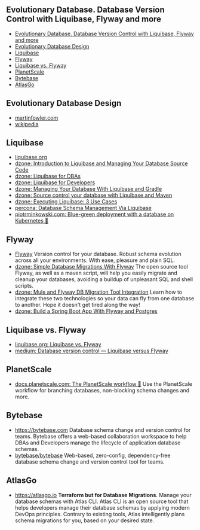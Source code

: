 ## Evolutionary Database. Database Version Control with Liquibase, Flyway and more
- [Evolutionary Database. Database Version Control with Liquibase, Flyway and more](#evolutionary-database-database-version-control-with-liquibase-flyway-and-more)
- [Evolutionary Database Design](#evolutionary-database-design)
- [Liquibase](#liquibase)
- [Flyway](#flyway)
- [Liquibase vs. Flyway](#liquibase-vs-flyway)
- [PlanetScale](#planetscale)
- [Bytebase](#bytebase)
- [AtlasGo](#atlasgo)

## Evolutionary Database Design
- [martinfowler.com](https://martinfowler.com/articles/evodb.html)
- [wikipedia](https://en.wikipedia.org/wiki/Evolutionary_database_design)

## Liquibase
- [liquibase.org](http://www.liquibase.org/)
- [dzone: Introduction to Liquibase and Managing Your Database Source Code](https://dzone.com/articles/introduction-to-liquibase-and-managing-your-databa)
- [dzone: Liquibase for DBAs](https://dzone.com/articles/liquibase-for-dbas)
- [dzone: Liquibase for Developers](https://dzone.com/articles/liquibase-for-developers-1)
- [dzone: Managing Your Database With Liquibase and Gradle](https://dzone.com/articles/managing-your-database-with-liquibase-and-gradle)
- [dzone: Source control your database with Liquibase and Maven](https://dzone.com/articles/source-control-your-database)
- [dzone: Executing Liquibase: 3 Use Cases](https://dzone.com/articles/executing-liquibase-3-use-cases)
- [percona: Database Schema Management Via Liquibase](https://www.percona.com/community-blog/2020/10/01/database-schema-management-via-liquibase/)
- [piotrminkowski.com: Blue-green deployment with a database on Kubernetes 🌟](https://piotrminkowski.com/2021/02/18/blue-green-deployment-with-a-database-on-kubernetes/)

## Flyway
- [Flyway](https://flywaydb.org/) Version control for your database. Robust schema evolution across all your environments. With ease, pleasure and plain SQL.
- [dzone: Simple Database Migrations With Flyway](https://dzone.com/articles/introduction-to-database-migrations-using-flyway) The open source tool Flyway, as well as a maven script, will help you easily migrate and cleanup your databases, avoiding a buildup of unpleasant SQL and shell scripts.
- [dzone: Mule and Flyway DB Migration Tool Integration](https://dzone.com/articles/muleflyway-db-migration-tool-integration) Learn how to integrate these two technologies so your data can fly from one database to another. Hope it doesn't get tired along the way!
- [dzone: Build a Spring Boot App With Flyway and Postgres](https://dzone.com/articles/build-a-spring-boot-app-with-flyway-and-postgres) 

## Liquibase vs. Flyway
- [liquibase.org: Liquibase vs. Flyway](https://www.liquibase.org/liquibase-vs-flyway)
- [medium: Database version control — Liquibase versus Flyway](https://medium.com/@ruxijitianu/database-version-control-liquibase-versus-flyway-9872d43ee5a4)

## PlanetScale
- [docs.planetscale.com: The PlanetScale workflow 🌟](https://docs.planetscale.com/concepts/planetscale-workflow) Use the PlanetScale workflow for branching databases, non-blocking schema changes and more.

## Bytebase
- https://bytebase.com Database schema change and version control for teams. Bytebase offers a web-based collaboration workspace to help DBAs and Developers manage the lifecycle of application database schemas.
- [bytebase/bytebase](https://github.com/bytebase/bytebase) Web-based, zero-config, dependency-free database schema change and version control tool for teams.

## AtlasGo
- https://atlasgo.io  **Terraform but for Database Migrations**. Manage your database schemas with Atlas CLI. Atlas CLI is an open source tool that helps developers manage their database schemas by applying modern DevOps principles. Contrary to existing tools, Atlas intelligently plans schema migrations for you, based on your desired state.